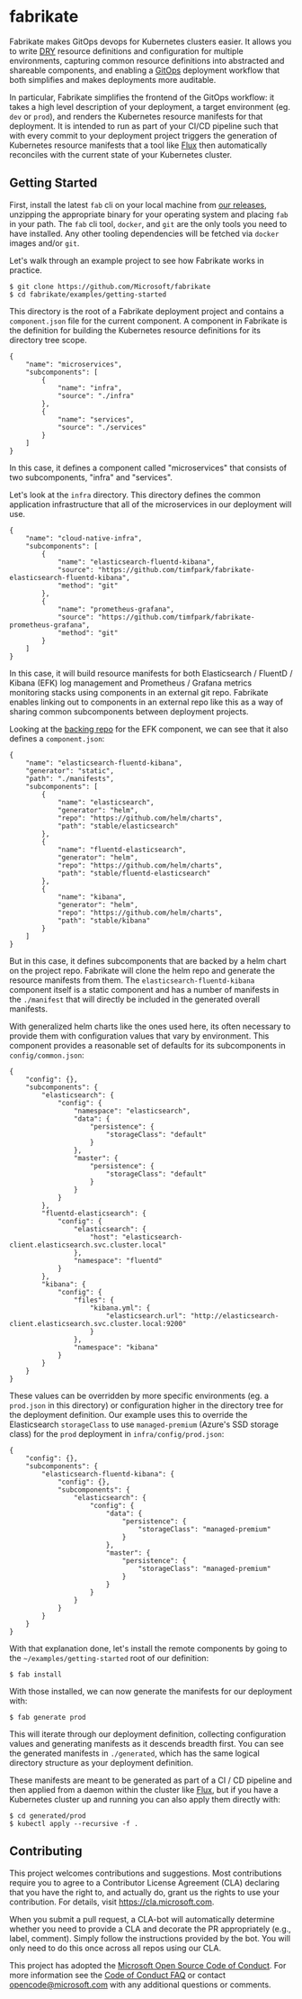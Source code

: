 # fabrikate

Fabrikate makes GitOps devops for Kubernetes clusters easier. It allows you to write [DRY](https://en.wikipedia.org/wiki/Don%27t_repeat_yourself) resource definitions and configuration for multiple environments, capturing common resource definitions into abstracted and shareable components, and enabling a [GitOps](https://www.weave.works/blog/gitops-operations-by-pull-request) deployment workflow that both simplifies and makes deployments more auditable.

In particular, Fabrikate simplifies the frontend of the GitOps workflow: it takes a high level description of your deployment, a target environment (eg. `dev` or `prod`), and renders the Kubernetes resource manifests for that deployment. It is intended to run as part of your CI/CD pipeline such that with every commit to your deployment project triggers the generation of Kubernetes resource manifests that a tool like [Flux](https://github.com/weaveworks/flux) then automatically reconciles with the current state of your Kubernetes cluster.

## Getting Started

First, install the latest `fab` cli on your local machine from [our releases](https://github.com/Microsoft/fabrikate/releases), unzipping the appropriate binary for your operating system and placing `fab` in your path.  The `fab` cli tool, `docker`, and `git` are the only tools you need to have installed.  Any other tooling dependencies will be fetched via `docker` images and/or `git`.

Let's walk through an example project to see how Fabrikate works in practice.

```
$ git clone https://github.com/Microsoft/fabrikate
$ cd fabrikate/examples/getting-started
```

This directory is the root of a Fabrikate deployment project and contains a `component.json` file for the current component. A component in Fabrikate is the definition for building the Kubernetes resource definitions for its directory tree scope.

```
{
    "name": "microservices",
    "subcomponents": [
        {
            "name": "infra",
            "source": "./infra"
        },
        {
            "name": "services",
            "source": "./services"
        }
    ]
}
```

In this case, it defines a component called "microservices" that consists of two subcomponents, "infra" and "services".

Let's look at the `infra` directory.  This directory defines the common application infrastructure that all of the microservices in our deployment will use. 

```
{
    "name": "cloud-native-infra",
    "subcomponents": [
        {
            "name": "elasticsearch-fluentd-kibana",
            "source": "https://github.com/timfpark/fabrikate-elasticsearch-fluentd-kibana",
            "method": "git"
        },
        {
            "name": "prometheus-grafana",
            "source": "https://github.com/timfpark/fabrikate-prometheus-grafana",
            "method": "git"
        }
    ]
}
```

In this case, it will build resource manifests for both Elasticsearch / FluentD / Kibana (EFK) log management and Prometheus / Grafana metrics monitoring stacks using components in an external git repo.  Fabrikate enables linking out to components in an external repo like this as a way of sharing common subcomponents between deployment projects.

Looking at the [backing repo](https://github.com/timfpark/fabrikate/elasticsearch-fluentd-kibana) for the EFK component, we can see that it also defines a `component.json`:

```
{
    "name": "elasticsearch-fluentd-kibana",
    "generator": "static",
    "path": "./manifests",
    "subcomponents": [
        {
            "name": "elasticsearch",
            "generator": "helm",
            "repo": "https://github.com/helm/charts",
            "path": "stable/elasticsearch"
        },
        {
            "name": "fluentd-elasticsearch",
            "generator": "helm",
            "repo": "https://github.com/helm/charts",
            "path": "stable/fluentd-elasticsearch"
        },
        {
            "name": "kibana",
            "generator": "helm",
            "repo": "https://github.com/helm/charts",
            "path": "stable/kibana"
        }
    ]
}
```

But in this case, it defines subcomponents that are backed by a helm chart on the project repo. Fabrikate will clone the helm repo and generate the resource manifests from them.  The `elasticsearch-fluentd-kibana` component itself is a static component and has a number of manifests in the `./manifest` that will directly be included in the generated overall manifests.

With generalized helm charts like the ones used here, its often necessary to provide them with configuration values that vary by environment. This component provides a reasonable set of defaults for its subcomponents in `config/common.json`:

```
{
    "config": {},
    "subcomponents": {
        "elasticsearch": {
            "config": {
                "namespace": "elasticsearch",
                "data": {
                    "persistence": {
                        "storageClass": "default"
                    }
                },
                "master": {
                    "persistence": {
                        "storageClass": "default"
                    }
                }
            }
        },
        "fluentd-elasticsearch": {
            "config": {
                "elasticsearch": {
                    "host": "elasticsearch-client.elasticsearch.svc.cluster.local"
                },
                "namespace": "fluentd"
            }
        },
        "kibana": {
            "config": {
                "files": {
                    "kibana.yml": {
                        "elasticsearch.url": "http://elasticsearch-client.elasticsearch.svc.cluster.local:9200"
                    }
                },
                "namespace": "kibana"
            }
        }
    }
}
```

These values can be overridden by more specific environments (eg. a `prod.json` in this directory) or configuration higher in the directory tree for the deployment definition. Our example uses this to override the Elasticsearch `storageClass` to use `managed-premium` (Azure's SSD storage class) for the `prod` deployment in `infra/config/prod.json`: 

```
{
    "config": {},
    "subcomponents": {
        "elasticsearch-fluentd-kibana": {
            "config": {},
            "subcomponents": {
                "elasticsearch": {
                    "config": {
                        "data": {
                            "persistence": {
                                "storageClass": "managed-premium"
                            }
                        },
                        "master": {
                            "persistence": {
                                "storageClass": "managed-premium"
                            }
                        }
                    }
                }
            }
        }
    }
}

```

With that explanation done, let's install the remote components by going to the `~/examples/getting-started` root of our definition:

```
$ fab install
```

With those installed, we can now generate the manifests for our deployment with:

```
$ fab generate prod
```

This will iterate through our deployment definition, collecting configuration values and generating manifests as it descends breadth first.  You can see the generated manifests in `./generated`, which has the same logical directory structure as your deployment definition.

These manifests are meant to be generated as part of a CI / CD pipeline and then applied from a daemon within the cluster like [Flux](https://github.com/weaveworks/flux), but if you have a Kubernetes cluster up and running you can also apply them directly with:

```
$ cd generated/prod
$ kubectl apply --recursive -f .
```

##  Contributing

This project welcomes contributions and suggestions.  Most contributions require you to agree to a Contributor License Agreement (CLA) declaring that you have the right to, and actually do, grant us the rights to use your contribution. For details, visit https://cla.microsoft.com.

When you submit a pull request, a CLA-bot will automatically determine whether you need to provide a CLA and decorate the PR appropriately (e.g., label, comment). Simply follow the instructions provided by the bot. You will only need to do this once across all repos using our CLA.

This project has adopted the [Microsoft Open Source Code of Conduct](https://opensource.microsoft.com/codeofconduct/).
For more information see the [Code of Conduct FAQ](https://opensource.microsoft.com/codeofconduct/faq/) or
contact [opencode@microsoft.com](mailto:opencode@microsoft.com) with any additional questions or comments.


